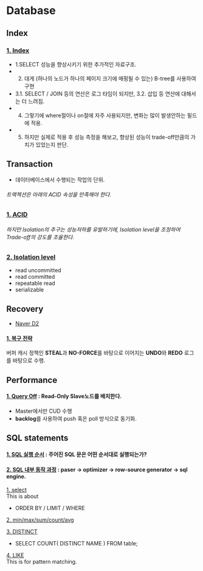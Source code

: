# Database

## Index  
### [1. Index](/all/index.md)  
* 1.SELECT 성능을 향상시키기 위한 추가적인 자료구조. 
* 2. 대게 (하나의 노드가 하나의 페이지 크기에 매핑될 수 있는) B-tree를 사용하여 구현  
* 3.1. SELECT / JOIN 등의 연산은 로그 타임이 되지만, 3.2. 삽입 등 연산에 대해서는 더 느려짐.
* 4. 그렇기에 where절이나 on절에 자주 사용되지만, 변화는 많이 발생안하는 필드에 적용.  
* 5. 하지만 실제로 적용 후 성능 측정을 해보고, 향상된 성능이 trade-off만큼의 가치가 있었는지 판단.  


## Transaction  
* 데이터베이스에서 수행되는 작업의 단위.  

###### 트랙젝션은 아래의 ACID 속성을 만족해야 한다.
### [1. ACID](/all/acid.md)  

###### 하지만 Isolation의 추구는 성능저하를 유발하기에, Isolation level을 조정하여 Trade-off의 강도를 조율한다.  
### [2. Isolation level](/all/isolation.md)  
* read uncommitted  
* read committed  
* repeatable read  
* serializable  

## Recovery  
* [Naver D2](https://d2.naver.com/helloworld/407507)  
#### [1. 복구 전략](/all/recovery.md)  
버퍼 캐시 정책인 **STEAL**과 **NO-FORCE**를 바탕으로 이어지는 **UNDO**와 **REDO** 로그를 바탕으로 수행.  

## Performance  
#### [1. Query Off](/all/query-off.md) : Read-Only Slave노드를 배치한다.  
* Master에서만 CUD 수행  
* **backlog**를 사용하여 push 혹은 poll 방식으로 동기화.  


## SQL statements  
#### [1. SQL 실행 순서](/all/sql-pr.md) : 주어진 SQL 문은 어떤 순서대로 실행되는가?  
#### [2. SQL 내부 동작 과정](/all/sql-wor.md) : paser -> optimizer -> row-source generator -> sql engine.  



[1. select](/sql/select.md)  
  This is about  
  * ORDER BY / LIMIT / WHERE  
 
 
[2. min/max/sum/count/avg](/sql/min-max-sum.md)  
   
  
[3. DISTINCT](/sql/disctinct.md)  
   * SELECT COUNT( DISTINCT NAME ) FROM table;  
   

[4. LIKE](/sql/LIKE.md)  
This is for pattern matching.  
